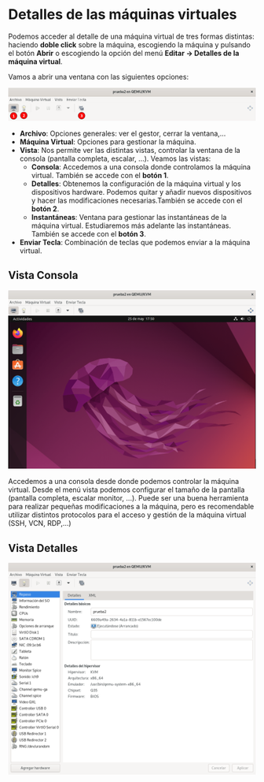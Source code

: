 # Detalles de las máquinas virtuales

Podemos acceder al detalle de una máquina virtual de tres formas distintas: haciendo **doble click** sobre la máquina, escogiendo la máquina y pulsando el botón **Abrir** o escogiendo la opción del menú **Editar -> Detalles de la máquina virtual**.

Vamos a abrir una ventana con las siguientes opciones:

![detalles](img/detalles1.png)

* **Archivo**: Opciones generales: ver el gestor, cerrar la ventana,...
* **Máquina Virtual**: Opciones para gestionar la máquina.
* **Vista**: Nos permite ver las distintas vistas, controlar la ventana de la consola (pantalla completa, escalar, ...). Veamos las vistas:
	* **Consola**: Accedemos a una consola donde controlamos la máquina virtual. También se accede con el **botón 1**.
	* **Detalles**: Obtenemos la configuración de la máquina virtual y los dispositivos hardware. Podemos quitar y añadir nuevos dispositivos y hacer las modificaciones necesarias.También se accede con el **botón 2**.
	* **Instantáneas**: Ventana para gestionar las instantáneas de la máquina virtual. Estudiaremos más adelante las instantáneas. También se accede con el **botón 3**.
* **Enviar Tecla**: Combinación de teclas que podemos enviar a la máquina virtual.

## Vista Consola

![detalles](img/detalles2.png)

Accedemos a una consola desde donde podemos controlar la máquina virtual. Desde el menú vista podemos configurar el tamaño de la pantalla (pantalla completa, escalar monitor, ...). Puede ser una buena herramienta para realizar pequeñas modificaciones a la máquina, pero es recomendable utilizar distintos protocolos para el acceso y gestión de la máquina virtual (SSH, VCN, RDP,...)

## Vista Detalles

![detalles](img/detalles3.png)
